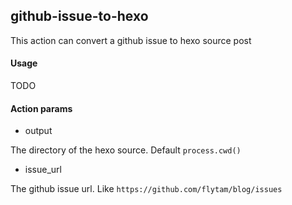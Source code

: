 ## github-issue-to-hexo

This action can convert a github issue to hexo source post

#### Usage

TODO

#### Action params

- output

The directory of the hexo source. Default `process.cwd()`

- issue_url

The github issue url. Like `https://github.com/flytam/blog/issues`
